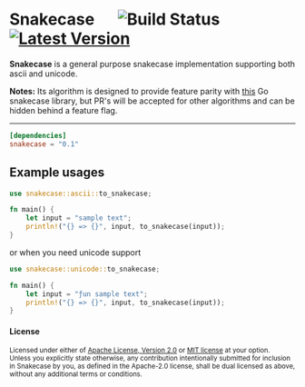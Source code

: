 # Snakecase &emsp; ![Build Status] [![Latest Version]][crates.io]

[Build Status]: https://github.com/rust-playground/snakecase/workflows/Lint%20&%20Test/badge.svg 
[Latest Version]: https://img.shields.io/crates/v/snakecase.svg
[crates.io]: https://crates.io/crates/snakecase

**Snakecase** is a general purpose snakecase implementation supporting both ascii and unicode.

**Notes:** Its algorithm is designed to provide feature parity with [this](https://github.com/segmentio/go-snakecase) Go snakecase library, but PR's will be accepted for other algorithms and can be hidden behind a feature flag.

---

```toml
[dependencies]
snakecase = "0.1"
```

## Example usages
```rust
use snakecase::ascii::to_snakecase;

fn main() {
    let input = "sample text";
    println!("{} => {}", input, to_snakecase(input));
}

```

or when you need unicode support

```rust
use snakecase::unicode::to_snakecase;

fn main() {
    let input = "ƒun sample text";
    println!("{} => {}", input, to_snakecase(input));
}


```

#### License

<sup>
Licensed under either of <a href="LICENSE-APACHE">Apache License, Version
2.0</a> or <a href="LICENSE-MIT">MIT license</a> at your option.
</sup>

<br>

<sub>
Unless you explicitly state otherwise, any contribution intentionally submitted
for inclusion in Snakecase by you, as defined in the Apache-2.0 license, shall be
dual licensed as above, without any additional terms or conditions.
</sub>
